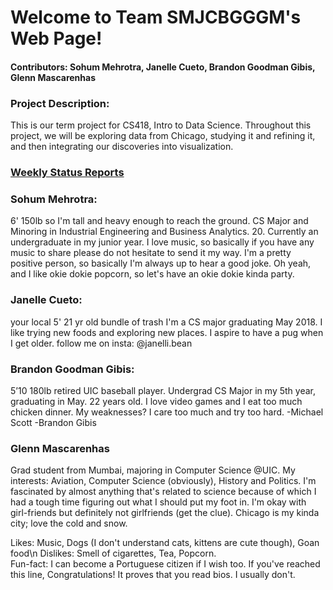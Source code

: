 # Welcome to Team SMJCBGGGM's Web Page!

#### Contributors: Sohum Mehrotra, Janelle Cueto, Brandon Goodman Gibis, Glenn Mascarenhas

### Project Description:
This is our term project for CS418, Intro to Data Science. Throughout this project, we will be exploring data from Chicago, studying it and refining it, and then integrating our discoveries into visualization. 

### [Weekly Status Reports](https://nuknuk48.github.io/cs418project/weekly_status_reports)

### Sohum Mehrotra:
6' 150lb so I'm tall and heavy enough to reach the ground. CS Major and Minoring in Industrial Engineering and Business Analytics. 20. 
Currently an undergraduate in my junior year. 
I love music, so basically if you have any music to share please do not hesitate to send it my way. 
I'm a pretty positive person, so basically I'm always up to hear a good joke.
Oh yeah, and I like okie dokie popcorn, so let's have an okie dokie kinda party.
### Janelle Cueto:
your local 5' 21 yr old bundle of trash 
I'm a CS major graduating May 2018. I like trying new foods and exploring new places. I aspire to have a pug when I get older. 
follow me on insta: @janelli.bean
### Brandon Goodman Gibis:
5’10 180lb retired UIC baseball player. Undergrad CS Major in my 5th year, graduating in May. 22 years old. 
I love video games and I eat too much chicken dinner.
My weaknesses? I care too much and try too hard.
-Michael Scott
  -Brandon Gibis
  
### Glenn Mascarenhas
Grad student from Mumbai, majoring in Computer Science @UIC. My interests: Aviation, Computer Science (obviously), History and Politics. I'm fascinated by almost anything that's related to science because of which I had a tough time figuring out what I should put my foot in. I'm okay with girl-friends but definitely not girlfriends (get the clue). Chicago is my kinda city; love the cold and snow.

Likes: Music, Dogs (I don't understand cats, kittens are cute though), Goan food\n
Dislikes: Smell of cigarettes, Tea, Popcorn.  
Fun-fact: I can become a Portuguese citizen if I wish too. 
If you've reached this line, Congratulations! It proves that you read bios. I usually don't. 
